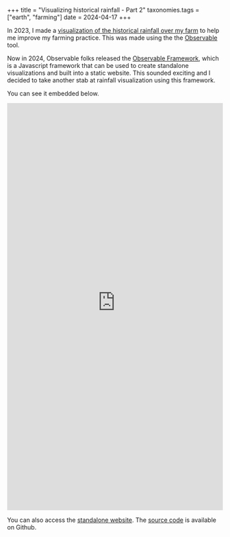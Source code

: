 +++
title = "Visualizing historical rainfall - Part 2"
taxonomies.tags = ["earth", "farming"]
date = 2024-04-17
+++

In 2023, I made a [visualization of the historical rainfall over my farm](visualizing-historical-rainfall.md) to help me improve my farming practice. This was made using the the [Observable](https://observablehq.com/) tool.

Now in 2024, Observable folks released the [Observable Framework](https://observablehq.com/framework/),
which is a Javascript framework that can be used to create standalone
visualizations and built into a static website. This sounded exciting and I decided to take another
stab at rainfall visualization using this framework.

You can see it embedded below.

<iframe width="100%" height="950" frameborder="0" src="https://arunkd13-public.observablehq.cloud/climate/"></iframe>

You can also access the [standalone website](https://arunkd13-public.observablehq.cloud/climate/). The [source code](https://github.com/arunkd13/climate-dash) is available on Github.
